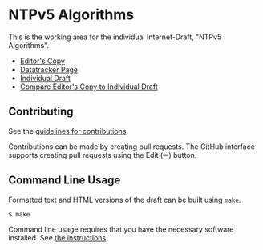 <!-- regenerate: on (set to off if you edit this file) -->

# NTPv5 Algorithms

This is the working area for the individual Internet-Draft, "NTPv5 Algorithms".

* [Editor's Copy](https://signalsforgranted.github.io/draft-grant-ntp-ntpv5-algorithms/#go.draft-grant-ntp-ntpv5-algorithms.html)
* [Datatracker Page](https://datatracker.ietf.org/doc/draft-grant-ntp-ntpv5-algorithms)
* [Individual Draft](https://datatracker.ietf.org/doc/html/draft-grant-ntp-ntpv5-algorithms)
* [Compare Editor's Copy to Individual Draft](https://signalsforgranted.github.io/draft-grant-ntp-ntpv5-algorithms/#go.draft-grant-ntp-ntpv5-algorithms.diff)


## Contributing

See the
[guidelines for contributions](https://github.com/signalsforgranted/draft-grant-ntp-ntpv5-algorithms/blob/main/CONTRIBUTING.md).

Contributions can be made by creating pull requests.
The GitHub interface supports creating pull requests using the Edit (✏) button.


## Command Line Usage

Formatted text and HTML versions of the draft can be built using `make`.

```sh
$ make
```

Command line usage requires that you have the necessary software installed.  See
[the instructions](https://github.com/martinthomson/i-d-template/blob/main/doc/SETUP.md).

